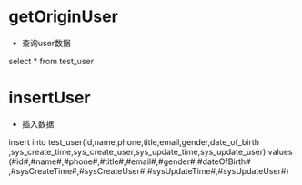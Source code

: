 getOriginUser
===
* 查询user数据

select * from test_user

insertUser
===
* 插入数据

insert into test_user(id,name,phone,title,email,gender,date_of_birth
    ,sys_create_time,sys_create_user,sys_update_time,sys_update_user)
values (#id#,#name#,#phone#,#title#,#email#,#gender#,#dateOfBirth#
    ,#sysCreateTime#,#sysCreateUser#,#sysUpdateTime#,#sysUpdateUser#)